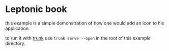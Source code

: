 # Leptonic book

this example is a simple demonstration of how one would add an icon to his application.

to run it with [trunk](https://trunkrs.dev/) use `trunk serve --open` in the root of this example directory.
